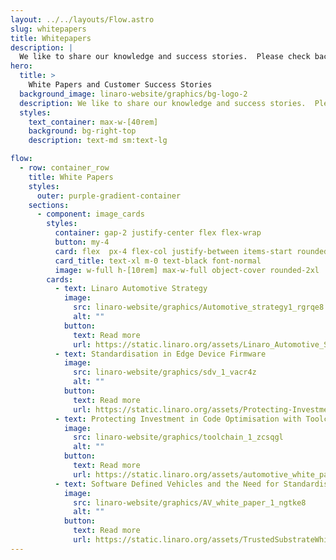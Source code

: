 ```yaml
---
layout: ../../layouts/Flow.astro
slug: whitepapers
title: Whitepapers
description: |
  We like to share our knowledge and success stories.  Please check back to the page regularly to read our latest insights on various industry trends and technologies.
hero:
  title: >
    White Papers and Customer Success Stories
  background_image: linaro-website/graphics/bg-logo-2
  description: We like to share our knowledge and success stories.  Please check back to the page regularly to read our latest insights on various industry trends and technologies.
  styles:
    text_container: max-w-[40rem]
    background: bg-right-top
    description: text-md sm:text-lg

flow:
  - row: container_row
    title: White Papers
    styles:
      outer: purple-gradient-container
    sections:
      - component: image_cards
        styles:
          container: gap-2 justify-center flex flex-wrap
          button: my-4
          card: flex  px-4 flex-col justify-between items-start rounded-2xl text-white bg-black aspect-square px-1 w-full max-w-[30ch]
          card_title: text-xl m-0 text-black font-normal
          image: w-full h-[10rem] max-w-full object-cover rounded-2xl
        cards:
          - text: Linaro Automotive Strategy
            image:
              src: linaro-website/graphics/Automotive_strategy1_rgrqe8
              alt: ""
            button:
              text: Read more
              url: https://static.linaro.org/assets/Linaro_Automotive_Strategy_Document_v4.3.pdf
          - text: Standardisation in Edge Device Firmware
            image:
              src: linaro-website/graphics/sdv_1_vacr4z
              alt: ""
            button:
              text: Read more
              url: https://static.linaro.org/assets/Protecting-Investment-in-Code-Optimisation-with-Toolchain-CI-Linaro-White-Paper.pdf
          - text: Protecting Investment in Code Optimisation with Toolchain CI
            image:
              src: linaro-website/graphics/toolchain_1_zcsqgl
              alt: ""
            button:
              text: Read more
              url: https://static.linaro.org/assets/automotive_white_paper_0921.pdf
          - text: Software Defined Vehicles and the Need for Standardisation
            image:
              src: linaro-website/graphics/AV_white_paper_1_ngtke8
              alt: ""
            button:
              text: Read more
              url: https://static.linaro.org/assets/TrustedSubstrateWhitePaper_v2.pdf
---
```

